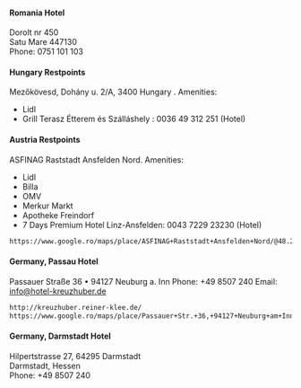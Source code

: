 #### Romania Hotel
Dorolt nr 450 <br />
Satu Mare 447130 <br />
Phone: 0751 101 103

#### Hungary Restpoints
Mezőkövesd, Dohány u. 2/A, 3400 Hungary . Amenities:
* Lidl
* Grill Terasz Étterem és Szálláshely : 0036 49 312 251 (Hotel)

#### Austria Restpoints
ASFINAG Raststadt Ansfelden Nord. Amenities:
* Lidl
* Billa
* OMV
* Merkur Markt
* Apotheke Freindorf
* 7 Days Premium Hotel Linz-Ansfelden: 0043 7229 23230 (Hotel)

```html
https://www.google.ro/maps/place/ASFINAG+Raststadt+Ansfelden+Nord/@48.2136191,14.2786914,17z/data=!3m1!4b1!4m5!3m4!1s0x47739582aa21e2b9:0xe54e6b319467e9e2!8m2!3d48.2136155!4d14.2808801
```
#### Germany, Passau Hotel
Passauer Straße 36 • 94127 Neuburg a. Inn
Phone: +49 8507 240
Email: info@hotel-kreuzhuber.de
```html
http://kreuzhuber.reiner-klee.de/
https://www.google.ro/maps/place/Passauer+Str.+36,+94127+Neuburg+am+Inn,+Germany/@48.5116914,13.4390759,17.71z/data=!4m13!1m7!3m6!1s0x4774594b570c8f07:0xdbd3f1e9856762e7!2sPassauer+Str.+36,+94127+Neuburg+am+Inn,+Germany!3b1!8m2!3d48.51148!4d13.43969!3m4!1s0x4774594b570c8f07:0xdbd3f1e9856762e7!8m2!3d48.51148!4d13.43969
```

#### Germany, Darmstadt Hotel
Hilpertstrasse 27, 64295 Darmstadt <br />
Darmstadt, Hessen <br />
Phone: +49 8507 240
